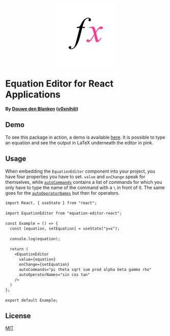 <img src="demo/public/logo192.png" style="margin: auto; width: 192px; display: block; margin-top: 24px">

# Equation Editor for React Applications

**By [Douwe den Blanken](https://nl.linkedin.com/in/douwedenblanken)
([v0xnihili](https://github.com/V0XNIHILI/))**

## Demo

To see this package in action, a demo is available
[here](https://flw0.github.io/equation-editor-react/). It is possible to type
an equation and see the output in LaTeX underneath the editor in pink.

## Usage

When embedding the `EquationEditor` component into your project, you have four properties you have
to set. `value` and `onChange` speak for themselves, while [`autoCommands`](http://docs.mathquill.com/en/latest/Config/#autocommands) contains a list of commands
for which you only have to type the name of the command with a `\` in front of it. The same goes for
the [`autoOperatorNames`](http://docs.mathquill.com/en/latest/Config/#autooperatornames) but then for operators.

```tsx
import React, { useState } from "react";

import EquationEditor from "equation-editor-react";

const Example = () => {
  const [equation, setEquation] = useState("y=x");

  console.log(equation);

  return (
    <EquationEditor
      value={equation}
      onChange={setEquation}
      autoCommands="pi theta sqrt sum prod alpha beta gamma rho"
      autoOperatorNames="sin cos tan"
    />
  )
};

export default Example;

```

## License

[MIT](./LICENSE)